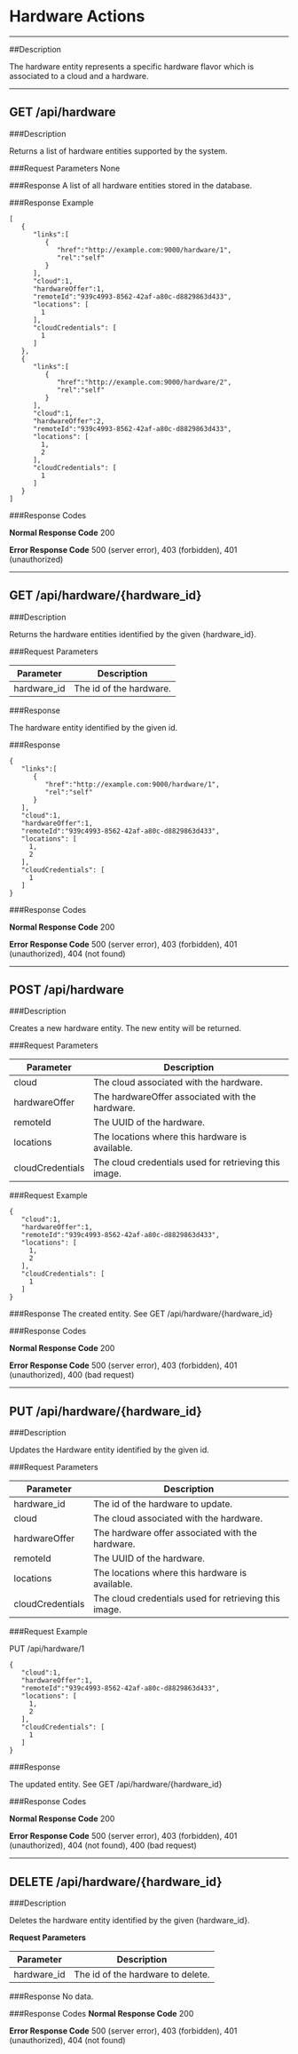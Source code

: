 ﻿# Hardware Actions
***

##Description

The hardware entity represents a specific hardware flavor which is associated to a cloud and a hardware.
***
## GET /api/hardware

###Description

Returns a list of hardware entities supported by the system.

###Request Parameters
None

###Response
A list of all hardware entities stored in the database.

###Response Example
```
[  
   {  
      "links":[  
         {  
            "href":"http://example.com:9000/hardware/1",
            "rel":"self"
         }
      ],
      "cloud":1,
      "hardwareOffer":1,
      "remoteId":"939c4993-8562-42af-a80c-d8829863d433",
      "locations": [
        1
      ],
      "cloudCredentials": [
        1
      ]
   },
   {  
      "links":[  
         {  
            "href":"http://example.com:9000/hardware/2",
            "rel":"self"
         }
      ],
      "cloud":1,
      "hardwareOffer":2,
      "remoteId":"939c4993-8562-42af-a80c-d8829863d433",
      "locations": [
        1,
        2
      ],
      "cloudCredentials": [
        1
      ]
   }
]
```
###Response Codes

**Normal Response Code** 200

**Error Response Code** 500 (server error), 403 (forbidden), 401 (unauthorized)

***

## GET /api/hardware/{hardware_id}

###Description

Returns the hardware entities identified by the given {hardware_id}.

###Request Parameters

Parameter           | Description
-------------       | -------------
hardware_id         | The id of the hardware.

###Response

The hardware entity identified by the given id.

###Response

```
{  
   "links":[  
      {  
         "href":"http://example.com:9000/hardware/1",
         "rel":"self"
      }
   ],
   "cloud":1,
   "hardwareOffer":1,
   "remoteId":"939c4993-8562-42af-a80c-d8829863d433",
   "locations": [
     1,
     2
   ],
   "cloudCredentials": [
     1
   ]
}
```

###Response Codes

**Normal Response Code** 200

**Error Response Code** 500 (server error), 403 (forbidden), 401 (unauthorized), 404 (not found)

***

## POST /api/hardware

###Description

Creates a new hardware entity. The new entity will be returned.

###Request Parameters

Parameter           | Description
-------------       | -------------
cloud               | The cloud associated with the hardware.
hardwareOffer       | The hardwareOffer associated with the hardware.
remoteId           | The UUID of the hardware.
locations           | The locations where this hardware is available.
cloudCredentials    | The cloud credentials used for retrieving this image.

###Request Example 

```
{  
   "cloud":1,
   "hardwareOffer":1,
   "remoteId":"939c4993-8562-42af-a80c-d8829863d433",
   "locations": [
     1,
     2
   ],
   "cloudCredentials": [
     1
   ]
}
```

###Response
The created entity. See GET /api/hardware/{hardware_id}

###Response Codes

**Normal Response Code** 200

**Error Response Code** 500 (server error), 403 (forbidden), 401 (unauthorized), 400 (bad request)

***

## PUT /api/hardware/{hardware_id}

###Description

Updates the Hardware entity identified by the given id.

###Request Parameters

Parameter           | Description
-------------       | -------------
hardware_id         | The id of the hardware to update.
cloud               | The cloud associated with the hardware.
hardwareOffer       | The hardware offer associated with the hardware.
remoteId           | The UUID of the hardware.
locations           | The locations where this hardware is available.
cloudCredentials    | The cloud credentials used for retrieving this image.

###Request Example

PUT /api/hardware/1

```
{  
   "cloud":1,
   "hardwareOffer":1,
   "remoteId":"939c4993-8562-42af-a80c-d8829863d433",
   "locations": [
     1,
     2
   ],
   "cloudCredentials": [
     1
   ]
}
```

###Response

The updated entity. See GET /api/hardware/{hardware_id}

###Response Codes

**Normal Response Code** 200

**Error Response Code** 500 (server error), 403 (forbidden), 401 (unauthorized), 404 (not found), 400 (bad request)

***

## DELETE /api/hardware/{hardware_id}

###Description

Deletes the hardware entity identified by the given {hardware_id}.

**Request Parameters** 

Parameter          | Description
-------------      | -------------
hardware_id        | The id of the hardware to delete.


###Response
No data.

###Response Codes
**Normal Response Code** 200

**Error Response Code** 500 (server error), 403 (forbidden), 401 (unauthorized), 404 (not found)
